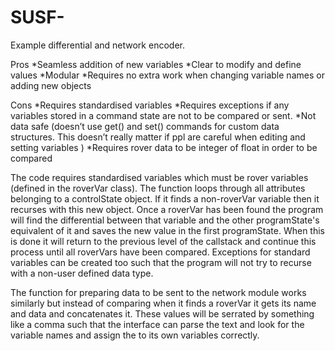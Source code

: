 # SUSF-
Example differential and network encoder.

Pros
*Seamless addition of new variables
*Clear to modify and define values 
*Modular
*Requires no extra work when changing variable names or adding new objects

Cons
*Requires standardised variables
*Requires exceptions if any variables stored in a command state are not to be compared or sent.
*Not data safe (doesn’t use get() and set() commands for custom data structures. This doesn’t really matter if ppl are careful when editing and setting variables )
*Requires rover data to be integer of float in order to be compared


The code requires standardised variables which must be rover variables (defined in the roverVar class). 
The function loops through all attributes belonging to a controlState object. If it finds a non-roverVar variable then it recurses with this new object. Once a roverVar has been found the program will find the differential between that variable and the other programState's equivalent of it and saves the new value in the first programState. When this is done it will return to the previous level of the callstack and continue this process until all roverVars have been compared. 
Exceptions for standard variables can be created too such that the program will not try to recurse with a non-user defined data type.

The function for preparing data to be sent to the network module works similarly but instead of comparing when it finds a roverVar it gets its name and data and concatenates it. These values will be serrated by something like a comma such that the interface can parse the text and look for the variable names and assign the to its own variables correctly.



